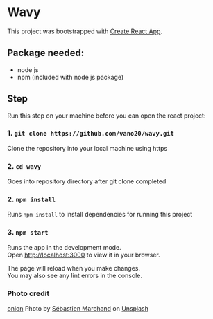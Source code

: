 # Wavy

This project was bootstrapped with [Create React App](https://github.com/facebook/create-react-app).

## Package needed:
- node js
- npm (included with node js package)

## Step

Run this step on your machine before you can open the react project:

### 1. `git clone https://github.com/vano20/wavy.git`

Clone the repository into your local machine using https
### 2. `cd wavy`

Goes into repository directory after git clone completed

### 2. `npm install`

Runs `npm install` to install dependencies for running this project
### 3. `npm start`

Runs the app in the development mode.\
Open [http://localhost:3000](http://localhost:3000) to view it in your browser.

The page will reload when you make changes.\
You may also see any lint errors in the console.

### Photo credit
[onion](https://unsplash.com/photos/oVIUvwm2dvM)
Photo by <a href="https://unsplash.com/@sebas_m04?utm_source=unsplash&utm_medium=referral&utm_content=creditCopyText">Sébastien Marchand</a> on <a href="https://unsplash.com/s/photos/cooking-table?utm_source=unsplash&utm_medium=referral&utm_content=creditCopyText">Unsplash</a>

